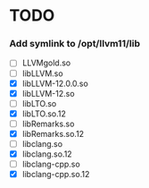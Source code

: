 # TODO

### Add symlink to /opt/llvm11/lib

- [ ] LLVMgold.so
- [ ] libLLVM.so
- [x] libLLVM-12.0.0.so
- [x] libLLVM-12.so
- [ ] libLTO.so
- [x] libLTO.so.12
- [ ] libRemarks.so
- [x] libRemarks.so.12
- [ ] libclang.so
- [x] libclang.so.12
- [ ] libclang-cpp.so
- [x] libclang-cpp.so.12
